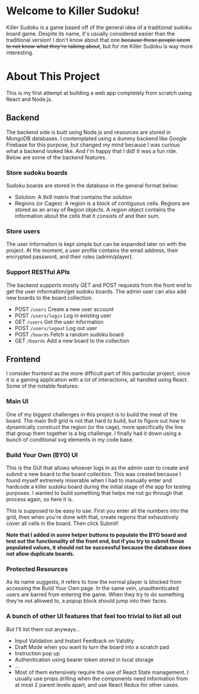 # Welcome to Killer Sudoku!

Killer Sudoku is a game based off of the general idea of a traditional sudoku board game. Despite its name, it's usually considered easier than the traditional version! I don't know about that one <del>because these people seem to not know what they're talking about</del>, but for me Killer Sudoku is way more interesting.

# About This Project

This is my first attempt at building a web app completely from scratch using React and Node.js.

## Backend

The backend side is built using Node.js and resources are stored in MongoDB databases. I contemplated using a dummy backend like Google Firebase for this purpose, but changed my mind because I was curious what a backend looked like. And I'm happy that I did! It was a fun ride. Below are some of the backend features.

### Store sudoku boards

Sudoku boards are stored in the database in the general format below:

-  Solution: A 9x9 matrix that contains the solution
-  Regions (or Cages): A region is a block of contiguous cells. Regions are stored as an array of Region objects. A region object contains the information about the cells that it consists of and their sum.

### Store users

The user information is kept simple but can be expanded later on with the project. At the moment, a user profile contains the email address, their encrypted password, and their roles (admin/player).

### Support RESTful APIs

The backend supports mostly GET and POST requests from the front end to get the user information/get sudoku boards. The admin user can also add new boards to the board collection.
- POST `/users`  Create a new user account
- POST `/users/login`	Log in existing user
- GET `/users`	Get the user information
- POST `/users/logout` Log out user
- POST `/boards` Fetch a random sudoku board
- GET `/boards` Add a new board to the collection

## Frontend
I consider frontend as the more difficult part of this particular project, since it is a gaming application with a lot of interactions, all handled using React. Some of the notable features:

### Main UI
One of my biggest challenges in this project is to build the meat of the board.
The main 9x9 grid is not that hard to build, but to figure out how to dynamically construct the region (or the cage), more specifically the line that group them together is a big challenge. I finally had it down using a bunch of conditional svg elements in my code base.

### Build Your Own (BYO) UI
This is the GUI that allows whoever logs in as the admin user to create and submit a new board to the board collection. This was created because I found myself extremely miserable when I had to manually enter and hardcode a killer sudoku board during the initial stage of the app for testing purposes. I wanted to build something that helps me not go through that process again, so here it is.

This is supposed to be easy to use. First you enter all the numbers into the grid, then when you're done with that, create regions that exhaustively cover all cells in the board. Then click Submit!

**Note that I added in some helper buttons to populate the BYO board and test out the functionality of the front end, but if you try to submit those populated values, it should not be successful because the database does not allow duplicate boards.**

### Protected Resources
As its name suggests, it refers to how the normal player is blocked from accessing the Build Your Own page. In the same vein, unauthenticated users are barred from entering the game. When they try to do something they're not allowed to, a popup block should jump into their faces.

### A bunch of other UI features that feel too trivial to list all out
But I'll list them out anyways...
- Input Validation and Instant Feedback on Validity
- Draft Mode when you want to turn the board into a scratch pad
- Instruction pop up
- Authentication using bearer token stored in local storage
- ...
- Most of them extensively require the use of React State management. I usually use props drilling when the components need information from at most 2 parent levels apart, and use React Redux for other cases.

